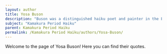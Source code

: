 ```yaml
---
layout: author
title: Yosa Buson
description: "Buson was a distinguished haiku poet and painter in the Edo period, known for his vivid imagery and connection to nature. His poems reflect the beauty of the natural world, blending art and literature."
subject: "Kamakura Period Haiku"
parent: Kamakura Period Haiku
permalink: /Kamakura Period Haiku/authors/Yosa-Buson/
---
```


Welcome to the page of Yosa Buson! Here you can find their quotes.
